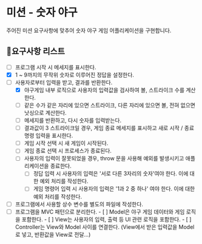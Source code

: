 # 미션 - 숫자 야구

주어진 미션 요구사항에 맞추어 숫자 야구 게임 어플리케이션을 구현합니다.

## 🤔요구사항 리스트

- [ ] 프로그램 시작 시 메세지를 표시한다.
- [x] 1 ~ 9까지의 무작위 숫자로 이루어진 정답을 설정한다.
- [ ] 사용자로부터 입력을 받고, 결과를 반환한다.
  - [x] 야구게임 내부 로직으로 사용자의 입력값을 검사하여 볼, 스트라이크 수를 계산한다.
  - [ ] 같은 수가 같은 자리에 있으면 스트라이크, 다른 자리에 있으면 볼, 전혀 없으면 낫싱으로 계산한다.
  - [ ] 메세지를 반환하고, 다시 숫자를 입력받는다.
  - [ ] 결과값이 3 스트라이크일 경우, 게임 종료 메세지를 표시하고 새로 시작 / 종료 명령 입력을 표시한다.
  - [ ] 게임 시작 선택 시 새 게임이 시작된다.
  - [ ] 게임 종료 선택 시 프로세스가 종료된다.
  - [ ] 사용자의 입력이 잘못되었을 경우, throw 문을 사용해 예외를 발생시키고 애플리케이션을 종료한다.
    - [ ] 정답 입력 시 사용자의 입력은 '서로 다른 3자리의 숫자'여야 한다. 이에 대한 예외 처리를 작성한다.
    - [ ] 게임 명령어 입력 시 사용자의 입력은 '1과 2 중 하나' 여야 한다. 이에 대한 예외 처리를 작성한다.
- [ ] 프로그램에서 사용할 상수 변수를 별도의 파일에 작성한다.
- [ ] 프로그램을 MVC 패턴으로 분리한다. - [ ] Model은 야구 게임 데이터와 게임 로직을 포함한다. - [ ] View는 사용자의 입력, 출력 등 UI 관련 로직을 포함한다. - [ ] Controller는 View와 Model 사이를 연결한다. (View에서 받은 입력값을 Model로 넣고, 반환값을 View로 전달...)
